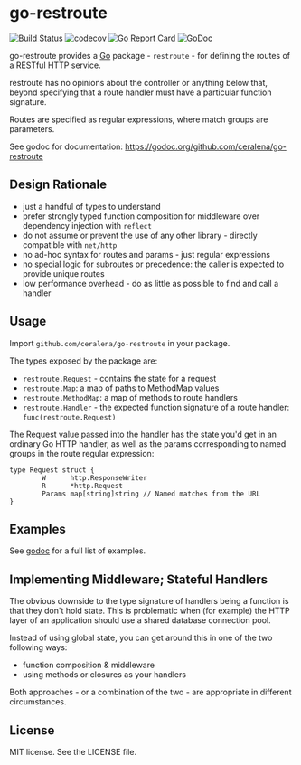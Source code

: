 # go-restroute

[![Build Status](https://travis-ci.org/ceralena/go-restroute.svg?branch=master)](https://travis-ci.org/ceralena/go-restroute) [![codecov](https://codecov.io/gh/ceralena/go-restroute/branch/master/graph/badge.svg)](https://codecov.io/gh/ceralena/go-restroute) [![Go Report Card](https://goreportcard.com/badge/github.com/ceralena/go-restroute)](https://goreportcard.com/report/github.com/ceralena/go-restroute) [![GoDoc](https://godoc.org/github.com/stretchr/testify?status.svg)](https://godoc.org/github.com/stretchr/testify)

go-restroute provides a [Go](https://golang.org) package - `restroute` - for
defining the routes of a RESTful HTTP service.

restroute has no opinions about the controller or anything below that, beyond
specifying that a route handler must have a particular function signature.

Routes are specified as regular expressions, where match groups are parameters.

See godoc for documentation: https://godoc.org/github.com/ceralena/go-restroute

## Design Rationale

* just a handful of types to understand
* prefer strongly typed function composition for middleware over dependency injection with `reflect`
* do not assume or prevent the use of any other library - directly compatible with `net/http`
* no ad-hoc syntax for routes and params - just regular expressions
* no special logic for subroutes or precedence: the caller is expected to
	provide unique routes
* low performance overhead - do as little as possible to find and call a handler

## Usage

Import `github.com/ceralena/go-restroute` in your package.

The types exposed by the package are:

* `restroute.Request` - contains the state for a request
* `restroute.Map`: a map of paths to MethodMap values
* `restroute.MethodMap`: a map of methods to route handlers
* `restroute.Handler` - the expected function signature of a
	route handler: `func(restroute.Request)`

The Request value passed into the handler has the state you'd get in an ordinary
Go HTTP handler, as well as the params corresponding to named groups in the
route regular expression:

	type Request struct {
			W      http.ResponseWriter
			R      *http.Request
			Params map[string]string // Named matches from the URL
	}

## Examples

See [godoc](https://godoc.org/github.com/ceralena/go-restroute) for a full list of examples.


## Implementing Middleware; Stateful Handlers

The obvious downside to the type signature of handlers being a function is
that they don't hold state. This is problematic when (for example) the HTTP
layer of an application should use a shared database connection pool.

Instead of using global state, you can get around this in one of the two following ways:

* function composition & middleware
* using methods or closures as your handlers

Both approaches - or a combination of the two - are appropriate in different circumstances.

## License

MIT license. See the LICENSE file.

